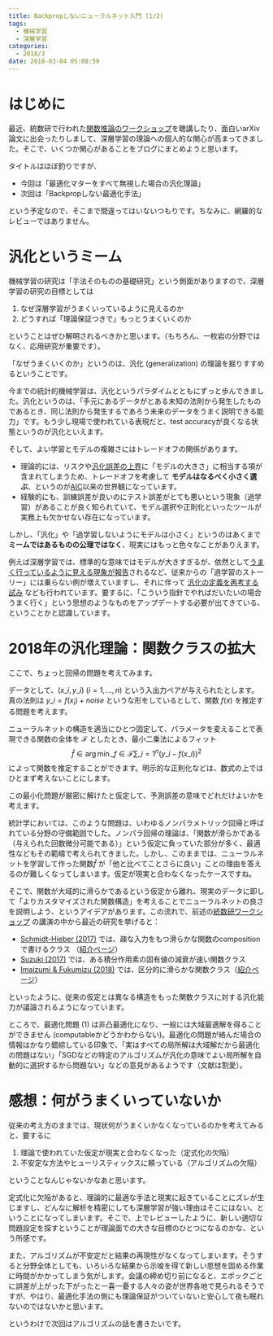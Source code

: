 ```yaml
---
title: Backpropしないニューラルネット入門 (1/2)
tags:
  - 機械学習
  - 深層学習
categories:
  - 2018/3
date: 2018-03-04 05:08:59
---
```


# はじめに

最近、統数研で行われた[関数推論のワークショップ](https://ismseminar.github.io/fimi2018/)を聴講したり、面白いarXiv論文に出会ったりしまして、深層学習の理論への個人的な関心が高まってきました。そこで、いくつか関心があることをブログにまとめようと思います。

タイトルはほぼ釣りですが、

- 今回は「最適化マターをすべて無視した場合の汎化理論」
- 次回は「Backpropしない最適化手法」

という予定なので、そこまで間違ってはいないつもりです。ちなみに、網羅的なレビューではありません。

# 汎化というミーム

機械学習の研究は「手法そのものの基礎研究」という側面がありますので、深層学習の研究の目標としては

1. なぜ深層学習がうまくいっているように見えるのか
1. どうすれば「理論保証つきで」もっとうまくいくのか

ということはぜひ解明されるべきかと思います。（もちろん、一枚岩の分野ではなく、応用研究が重要です）。

「なぜうまくいくのか」というのは、汎化 (generalization) の理論を掘りすすめるということです。

今までの統計的機械学習は、汎化というパラダイムとともにずっと歩んできました。汎化というのは、「手元にあるデータがとある未知の法則から発生したものであるとき、同じ法則から発生するであろう未来のデータをうまく説明できる能力」です。もう少し現場で使われている表現だと、test accuracyが良くなる状態というのが汎化といえます。

そして、よい学習とモデルの複雑さにはトレードオフの関係があります。
- 理論的には、リスクや[汎化誤差の上界](https://en.wikipedia.org/wiki/Vapnik%E2%80%93Chervonenkis_theory)に「モデルの大きさ」に相当する項が含まれてしまうため、トレードオフを考慮して **モデルはなるべく小さく選ぶ**、というのが[AIC](https://ja.wikipedia.org/wiki/%E8%B5%A4%E6%B1%A0%E6%83%85%E5%A0%B1%E9%87%8F%E8%A6%8F%E6%BA%96)以来の世界観になっています。
- 経験的にも、訓練誤差が良いのにテスト誤差がとても悪いという現象（過学習）があることが良く知られていて、モデル選択や正則化といったツールが実務上も欠かせない存在になっています。

しかし、「汎化」や「過学習しないようにモデルは小さく」というのはあくまで **ミームではあるものの公理ではなく**、現実にはもっと色々なことがありえます。

例えば深層学習では、標準的な意味ではモデルが大きすぎるが、依然として[うまく行っているように見える現象が報告](https://arxiv.org/abs/1611.03530)されるなど、従来からの「過学習のストーリー」には乗らない例が増えていますし、それに伴って [汎化の定義を再考する試み](https://arxiv.org/abs/1710.05468) なども行われています。要するに、「こういう指針でやればだいたいの場合うまく行く」という思想のようなものをアップデートする必要が出てきている、ということかと認識しています。

# 2018年の汎化理論：関数クラスの拡大

ここで、ちょっと回帰の問題を考えてみます。

データとして、$(x\_i, y\_i)$ ($i = 1, \ldots, n$) という入出力ペアが与えられたとします。真の法則は $y\_i = f(x_i) + noise$ というな形をしているとして、関数 $f(x)$ を推定する問題を考えます。

ニューラルネットの構造を適当にひとつ固定して、パラメータを変えることで表現できる関数の全体を $\mathcal{F}$ としたとき、最小二乗法によるフィット
$$
\hat{f} \in \arg \min\_{f \in \mathcal{F}} \sum\_{i=1}^n (y\_i - f(x\_i))^2
\tag{1}
$$
によって関数を推定することができます。明示的な正則化などは、数式の上ではひとまず考えないことにします。

この最小化問題が厳密に解けたと仮定して、予測誤差の意味でどれだけよいかを考えます。

統計学においては、このような問題は、いわゆるノンパラメトリック回帰と呼ばれている分野の守備範囲でした。ノンパラ回帰の理論は、「関数が滑らかである（与えられた回数微分可能である）」という仮定に負っていた部分が多く、最適性などもその範疇で考えられてきました。しかし、このままでは、ニューラルネットを学習して作った関数$\hat{f}$ が「他と比べてことさらに良い」ことの理由を答えるのが難しくなってしまいます。仮定が現実と合わなくなったケースですね。

そこで、関数が大域的に滑らかであるという仮定から離れ、現実のデータに即して「よりカスタマイズされた関数構造」を考えることでニューラルネットの良さを説明しよう、というアイデアがあります。この流れで、前述の[統数研ワークショップ](https://ismseminar.github.io/fimi2018/) の講演の中から最近の研究を挙げると：

- [Schmidt-Hieber (2017)](https://arxiv.org/abs/1708.06633) では、疎な入力をもつ滑らかな関数のcompositionで書けるクラス （[紹介ページ](http://pub.math.leidenuniv.nl/~schmidthieberaj/research.html)）
- [Suzuki (2017)](https://arxiv.org/abs/1705.10182) では、ある積分作用素の固有値の減衰が速い関数クラス
- [Imaizumi & Fukumizu (2018)](https://arxiv.org/abs/1802.04474) では、区分的に滑らかな関数クラス（[紹介ページ](https://sites.google.com/view/mimaizumi/research/kaisetsu)）

といったように、従来の仮定とは異なる構造をもった関数クラスに対する汎化能力が議論されるようになっています。

ところで、最適化問題 (1) は非凸最適化になり、一般には大域最適解を得ることができません (computableかどうかわからない)。最適化の問題が絡んだ場合の情報はかなり錯綜している印象で、「実はすべての局所解は大域解だから最適化の問題はない」「SGDなどの特定のアルゴリズムが汎化の意味でよい局所解を自動的に選択するから問題ない」などの意見があるようです（文献は割愛）。

# 感想：何がうまくいっていないか

従来の考え方のままでは、現状何がうまくいかなくなっているのかを考えてみると、要するに

1. 理論で使われていた仮定が現実と合わなくなった（定式化の欠陥）
1. 不安定な方法やヒューリスティックスに頼っている（アルゴリズムの欠陥）

ということなんじゃないかなあと思います。

定式化に欠陥があると、理論的に最適な手法と現実に起きていることにズレが生じますし、どんなに解析を精密にしても深層学習が強い理由はそこにはない、ということになってしまいます。そこで、上でレビューしたように、新しい適切な問題設定を探すということが理論面での大きな目標のひとつになるのかな、という所感です。

また、アルゴリズムが不安定だと結果の再現性がなくなってしまいます。そうすると分野全体としても、いろいろな結果から示唆を得て新しい思想を固める作業に時間がかかってしまう気がします。会議の締め切り前になると、エポックごとに誤差が上がった下がったと一喜一憂する人々の姿が世界各地で見られるそうですが、やはり、最適化手法の側にも理論保証がついていないと安心して夜も眠れないのではないかと思います。

というわけで次回はアルゴリズムの話を書きたいです。
